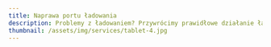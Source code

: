 ```yaml
---
title: Naprawa portu ładowania
description: Problemy z ładowaniem? Przywrócimy prawidłowe działanie ładowarki, umożliwiając bezproblemowe ładowanie urządzenia.
thumbnail: /assets/img/services/tablet-4.jpg
---
```

